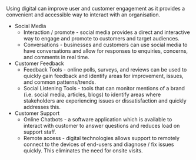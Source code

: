 Using digital can improve user and customer engagement as it provides a convenient and accessible way to interact with an organisation. 
- Social Media
    - Interaction / promote - social media provides a direct and interactive way to engage and promote to customers and target audiences. 
    - Conversations - businesses and customers can use social media to have conversations and allow for responses to enquiries, concerns, and comments in real time. 
- Customer Feedback
    - Feedback Tools - online polls, surveys, and reviews can be used to quickly gain feedback and identify areas for improvement, issues, and common patterns/trends. 
    - Social Listening Tools - tools that can monitor mentions of a brand (i.e. social media, articles, blogs) to identify areas where stakeholders are experiencing issues or dissatisfaction and quickly addresses this. 
- Customer Support
    - Online Chatbots - a software application which is available to interact with customer to answer questions and reduces load on support staff.
    - Remote access - digital technologies allows support to remotely connect to the devices of end-users and diagnose / fix issues quickly. This eliminates the need for onsite visits. 